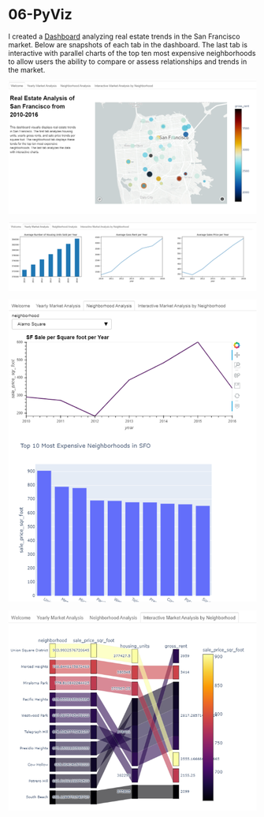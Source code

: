# 06-PyViz
 
I created a [Dashboard](http://localhost:5006/dashboard) analyzing real estate trends in the San Francisco market. Below are snapshots of each tab in the dashboard. The last tab is interactive with parallel charts of the top ten most expensive neighborhoods to allow users the ability to compare or assess relationships and trends in the market. 



![Dashboard](/Images/sfmap.png)


![Dashboard](/Images/market_analysis.png)


![Dashboard](/Images/neighborhood_analysis.png)


![Dashboard](/Images/parallel.png)
